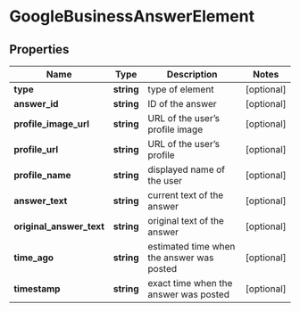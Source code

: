 # GoogleBusinessAnswerElement

## Properties

| Name | Type | Description | Notes |
|------------ | ------------- | ------------- | -------------|
**type** | **string** | type of element |[optional]|
**answer_id** | **string** | ID of the answer |[optional]|
**profile_image_url** | **string** | URL of the user’s profile image |[optional]|
**profile_url** | **string** | URL of the user’s profile |[optional]|
**profile_name** | **string** | displayed name of the user |[optional]|
**answer_text** | **string** | current text of the answer |[optional]|
**original_answer_text** | **string** | original text of the answer |[optional]|
**time_ago** | **string** | estimated time when the answer was posted |[optional]|
**timestamp** | **string** | exact time when the answer was posted |[optional]|